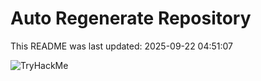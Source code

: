 # Auto Regenerate Repository

This README was last updated: 2025-09-22 04:51:07

 ![TryHackMe](https://tryhackme.com/badge/533634)